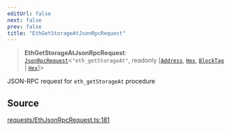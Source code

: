 ```yaml
---
editUrl: false
next: false
prev: false
title: "EthGetStorageAtJsonRpcRequest"
---
```


> **EthGetStorageAtJsonRpcRequest**: [`JsonRpcRequest`](/reference/jsonrpc/type-aliases/jsonrpcrequest/)\<`"eth_getStorageAt"`, readonly [[`Address`](/reference/utils/type-aliases/address/), [`Hex`](/reference/utils/type-aliases/hex/), [`BlockTag`](/reference/utils/type-aliases/blocktag/) \| [`Hex`](/reference/utils/type-aliases/hex/)]\>

JSON-RPC request for `eth_getStorageAt` procedure

## Source

[requests/EthJsonRpcRequest.ts:181](https://github.com/evmts/tevm-monorepo/blob/main/packages/procedures-types/src/requests/EthJsonRpcRequest.ts#L181)
